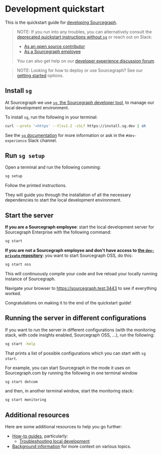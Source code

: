# Development quickstart

This is the quickstart guide for [developing Sourcegraph](../index.md).

> NOTE: If you run into any troubles, you can alternatively consult the [deprecated quickstart instructions without `sg`](deprecated_quickstart.md) or reach out on Slack:
>
> - [As an open source contributor](https://sourcegraph-community.slack.com/archives/C02BG0M0ZJ7)
> - [As a Sourcegraph employee](https://sourcegraph.slack.com/archives/C01N83PS4TU)
>
> You can also get help on our [developer experience discussion forum](https://github.com/sourcegraph/sourcegraph/discussions/categories/developer-experience).

<span class="virtual-br"></span>

> NOTE: Looking for how to deploy or use Sourcegraph? See our [getting started](../../index.md#getting-started) options.

## Install `sg`

At Sourcegraph we use [`sg`, the Sourcegraph developer tool](../background-information/sg/index.md), to manage our local development environment.

To install `sg`, run the following in your terminal:

```sh
curl --proto '=https' --tlsv1.2 -sSLf https://install.sg.dev | sh
```

See the [`sg` documentation](../background-information/sg/index.md) for more information or ask in the `#dev-experience` Slack channel.

## Run `sg setup`

Open a terminal and run the following comming:

```sh
sg setup
```

Follow the printed instructions.

They will guide you through the installation of all the necessary dependencies to start the local development environment.

## Start the server

**If you are a Sourcegraph employee**: start the local development server for Sourcegraph Enterprise with the following command:

```sh
sg start
```

**If you are not a Sourcegraph employee and don't have access to [the `dev-private` repository](https://github.com/sourcegraph/dev-private)**: you want to start Sourcegraph OSS, do this:

```sh
sg start oss
```

This will continuously compile your code and live reload your locally running instance of Sourcegraph.

Navigate your browser to https://sourcegraph.test:3443 to see if everything worked.

Congratulations on making it to the end of the quickstart guide!

## Running the server in different configurations

If you want to run the server in different configurations (with the monitoring stack, with code insights enabled, Sourcegraph OSS, ...), run the following:

```sh
sg start -help
```

That prints a list of possible configurations which you can start with `sg start`.

For example, you can start Sourcegraph in the mode it uses on Sourcegraph.com by running the following in one terminal window

```sh
sg start dotcom
```

and then, in another terminal window, start the monitoring stack:

```sh
sg start monitoring
```

## Additional resources

Here are some additional resources to help you go further:

- [How-to guides](../how-to/index.md), particularly:
  - [Troubleshooting local development](../how-to/troubleshooting_local_development.md)
- [Background information](../background-information/index.md) for more context on various topics.
